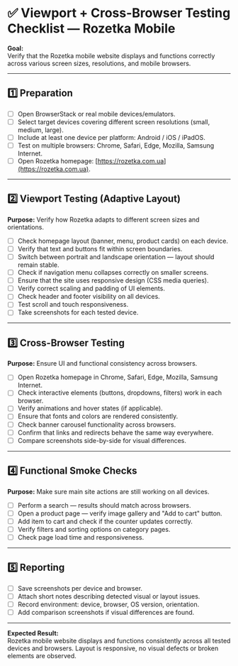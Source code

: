 # ✅ Viewport + Cross-Browser Testing Checklist — Rozetka Mobile

**Goal:**  
Verify that the Rozetka mobile website displays and functions correctly across various screen sizes, resolutions, and mobile browsers.

---

## 1️⃣ Preparation
- [ ] Open BrowserStack or real mobile devices/emulators.  
- [ ] Select target devices covering different screen resolutions (small, medium, large).  
- [ ] Include at least one device per platform: Android / iOS / iPadOS.  
- [ ] Test on multiple browsers: Chrome, Safari, Edge, Mozilla, Samsung Internet.  
- [ ] Open Rozetka homepage: [https://rozetka.com.ua](https://rozetka.com.ua).  

---

## 2️⃣ Viewport Testing (Adaptive Layout)
**Purpose:** Verify how Rozetka adapts to different screen sizes and orientations.  

- [ ] Check homepage layout (banner, menu, product cards) on each device.  
- [ ] Verify that text and buttons fit within screen boundaries.  
- [ ] Switch between portrait and landscape orientation — layout should remain stable.  
- [ ] Check if navigation menu collapses correctly on smaller screens.  
- [ ] Ensure that the site uses responsive design (CSS media queries).  
- [ ] Verify correct scaling and padding of UI elements.  
- [ ] Check header and footer visibility on all devices.  
- [ ] Test scroll and touch responsiveness.  
- [ ] Take screenshots for each tested device.  

---

## 3️⃣ Cross-Browser Testing 
**Purpose:** Ensure UI and functional consistency across browsers.  

- [ ] Open Rozetka homepage in Chrome, Safari, Edge, Mozilla, Samsung Internet.  
- [ ] Check interactive elements (buttons, dropdowns, filters) work in each browser.  
- [ ] Verify animations and hover states (if applicable).  
- [ ] Ensure that fonts and colors are rendered consistently.  
- [ ] Check banner carousel functionality across browsers.  
- [ ] Confirm that links and redirects behave the same way everywhere.  
- [ ] Compare screenshots side-by-side for visual differences.  

---

## 4️⃣ Functional Smoke Checks
**Purpose:** Make sure main site actions are still working on all devices.  

- [ ] Perform a search — results should match across browsers.  
- [ ] Open a product page — verify image gallery and "Add to cart" button.  
- [ ] Add item to cart and check if the counter updates correctly.  
- [ ] Verify filters and sorting options on category pages.  
- [ ] Check page load time and responsiveness.  

---

## 5️⃣ Reporting
- [ ] Save screenshots per device and browser.  
- [ ] Attach short notes describing detected visual or layout issues.  
- [ ] Record environment: device, browser, OS version, orientation.  
- [ ] Add comparison screenshots if visual differences are found.   

---

**Expected Result:**  
Rozetka mobile website displays and functions consistently across all tested devices and browsers. Layout is responsive, no visual defects or broken elements are observed.